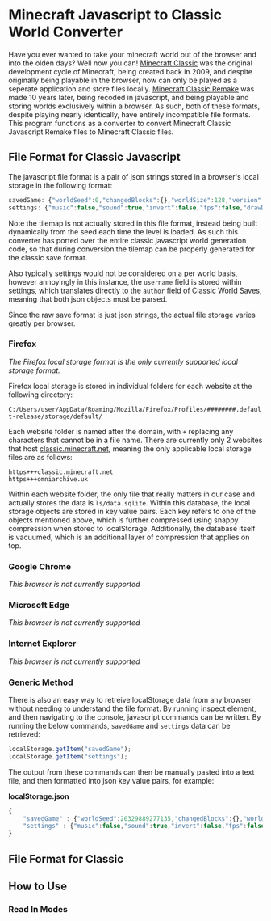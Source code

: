 # Minecraft Javascript to Classic World Converter
Have you ever wanted to take your minecraft world out of the browser and into the olden days? Well now you can!
[Minecraft Classic](https://minecraft.wiki/w/Java_Edition_Classic) was the original development cycle of Minecraft, being created back in 2009, and despite originally being playable in the browser, now can only be played as a seperate application and store files locally. [Minecraft Classic Remake](https://classic.minecraft.net) was made 10 years later, being recoded in javascript, and being playable and storing worlds exclusively within a browser. As such, both of these formats, despite playing nearly identically, have entirely incompatible file formats. This program functions as a converter to convert Minecraft Classic Javascript Remake files to Minecraft Classic files.

## File Format for Classic Javascript
The javascript file format is a pair of json strings stored in a browser's local storage in the following format:

 ```js
savedGame: {"worldSeed":0,"changedBlocks":{},"worldSize":128,"version":1}
settings: {"music":false,"sound":true,"invert":false,"fps":false,"drawDistance":0,"forward":"W","left":"A","backward":"S","right":"D","jump":"<space>","build":"B","chat":"T","fog":"F","saveLoc":"<enter>","loadLoc":"R","username":"name"}
 ```

Note the tilemap is not actually stored in this file format, instead being built dynamically from the seed each time the level is loaded. As such this converter has ported over the entire classic javascript world generation code, so that during conversion the tilemap can be properly generated for the classic save format. 

Also typically settings would not be considered on a per world basis, however annoyingly in this instance, the `username` field is stored within settings, which translates directly to the `author` field of Classic World Saves, meaning that both json objects must be parsed.

Since the raw save format is just json strings, the actual file storage varies greatly per browser. 

### Firefox
*The Firefox local storage format is the only currently supported local storage format.*

Firefox local storage is stored in individual folders for each website at the following directory:

`C:/Users/user/AppData/Roaming/Mozilla/Firefox/Profiles/########.default-release/storage/default/`

Each website folder is named after the domain, with `+` replacing any characters that cannot be in a file name. There are currently only 2 websites that host [classic.minecraft.net](https://classic.minecraft.net), meaning the only applicable local storage files are as follows:

```
https+++classic.minecraft.net
https+++omniarchive.uk
```

Within each website folder, the only file that really matters in our case and actually stores the data is `ls/data.sqlite`. Within this database, the local storage objects are stored in key value pairs. Each key refers to one of the objects mentioned above, which is further compressed using snappy compression when stored to localStorage. Additionally, the database itself is vacuumed, which is an additional layer of compression that applies on top.

### Google Chrome
*This browser is not currently supported*

### Microsoft Edge
*This browser is not currently supported*

### Internet Explorer
*This browser is not currently supported*

### Generic Method
There is also an easy way to retreive localStorage data from any browser without needing to understand the file format. By running inspect element, and then navigating to the console, javascript commands can be written. By running the below commands, `savedGame` and `settings` data can be retrieved:

```js
localStorage.getItem("savedGame");
localStorage.getItem("settings");
```

The output from these commands can then be manually pasted into a text file, and then formatted into json key value pairs, for example:

**localStorage.json**
```js
{
    "savedGame" : {"worldSeed":20329889277135,"changedBlocks":{},"worldSize":256,"version":1},
    "settings" : {"music":false,"sound":true,"invert":false,"fps":false,"drawDistance":0,"forward":"W","left":"A","backward":"S","right":"D","jump":"<space>","build":"B","chat":"T","fog":"F","saveLoc":"<enter>","loadLoc":"R","username":"noname"}
}
```


## File Format for Classic

## How to Use

### Read In Modes
